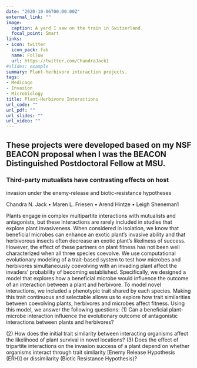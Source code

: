 ```yaml
---
date: "2020-10-06T00:00:00Z"
external_link: ""
image:
  caption: A yard I saw on the train in Switzerland.
  focal_point: Smart
links:
- icon: twitter
  icon_pack: fab
  name: Follow
  url: https://twitter.com/ChandraJack1
#slides: example
summary: Plant-herbivore interaction projects.
tags:
- Medicago
- Invasion
- Microbiology
title: Plant-Herbivore Interactions
url_code: ""
url_pdf: ""
url_slides: ""
url_video: ""
---
```


## These projects were developed based on my NSF BEACON proposal when I was the BEACON Distinguished Postdoctoral Fellow at MSU. 

### Third-party mutualists have contrasting effects on host
invasion under the enemy-release and biotic-resistance
hypotheses

Chandra N. Jack • Maren L. Friesen • Arend Hintze • Leigh Sheneman1

Plants engage in complex multipartite interactions with mutualists and antagonists,
but these interactions are rarely included in studies that explore plant invasiveness.
When considered in isolation, we know that beneficial microbes can enhance an exotic
plant’s invasive ability and that herbivorous insects often decrease an exotic plant’s
likeliness of success. However, the effect of these partners on plant fitness has not been
well characterized when all three species coevolve. We use computational evolutionary
modeling of a trait-based system to test how microbes and herbivores simultaneously
coevolving with an invading plant affect the invaders’ probability of becoming established.
Specifically, we designed a model that explores how a beneficial microbe would influence
the outcome of an interaction between a plant and herbivore. To model novel interactions,
we included a phenotypic trait shared by each species. Making this trait continuous and
selectable allows us to explore how trait similarities between coevolving plants, herbivores
and microbes affect fitness. Using this model, we answer the following questions: 
(1) Can a beneficial plant-microbe interaction influence the evolutionary outcome of antagonistic
interactions between plants and herbivores? 

(2) How does the initial trait similarity between interacting organisms affect the likelihood of plant survival in novel locations? 
(3) Does the effect of tripartite interactions on the invasion success of a plant depend on
whether organisms interact through trait similarity [Enemy Release Hypothesis (ERH)] or
dissimilarity (Biotic Resistance Hypothesis)?

